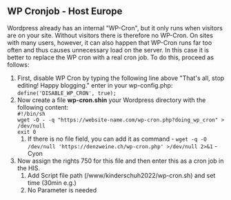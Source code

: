 ## WP Cronjob - Host Europe
Wordpress already has an internal "WP-Cron", but it only runs when visitors are on your site. Without visitors there is therefore no WP-Cron. On sites with many users, however, it can also happen that WP-Cron runs far too often and thus causes unnecessary load on the server. In this case it is better to replace the WP cron with a real cron job. To do this, proceed as follows:
1. First, disable WP Cron by typing the following line above "That's all, stop editing! Happy blogging." enter in your wp-config.php: `define('DISABLE_WP_CRON', true);`
2. Now create a file **wp-cron.shin** your Wordpress directory with the following content: \
`#!/bin/sh`\
`wget -O - -q "https://website-name.com/wp-cron.php?doing_wp_cron" > /dev/null`\
`exit 0`
    1. If there is no file field, you can add it as command - `wget -q -O /dev/null 'https://denzweine.ch/wp-cron.php' >/dev/null 2>&1` - Cyon
4. Now assign the rights 750 for this file and then enter this as a cron job in the HIS.
    1. Add Script file path (/www/kinderschuh2022/wp-cron.sh) and set time (30min e.g.)
    2. No Parameter is needed
